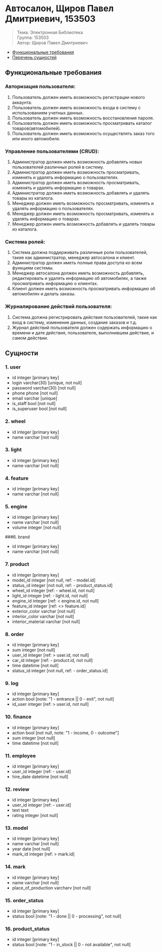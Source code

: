 # Автосалон, Щиров Павел Дмитриевич, 153503

>Тема: Электронная Библиотека  
>Группа: 153503  
>Автор: Щиров Павел Дмитриевич

- [Функциональные требования](#функциональные-требования)
- [Перечень сущностей](#сущности)

## Функциональные требования

### Авторизация пользователя:
1. Пользователь должен иметь возможность регистрации нового аккаунта.
2. Пользователь должен иметь возможность входа в систему с использованием учетных данных.
3. Пользователь должен иметь возможность восстановления пароля.
4. Пользователь должен иметь возможность просматривать  каталог товаров(автомобилей).
5. Пользователь должен иметь возможность осуществлять заказ того или иного автомобиля.
   
### Управление пользователями (CRUD):
1. Администратор должен иметь возможность добавлять новых пользователей различных ролей в систему.
2. Администратор должен иметь возможность просматривать, изменять и удалять информацию о пользователях.
3. Администратор должен иметь возможность просматривать, изменять и удалять информацию о товарах.
4. Администратор должен иметь возможность добавлять и удалять товары из каталога.
5. Менеджер должен иметь возможность просматривать, изменять и удалять информацию о пользователях.
6. Менеджер должен иметь возможность просматривать, изменять и удалять информацию о товарах.
7. Менеджер должен иметь возможность добавлять и удалять товары из каталога.

### Система ролей:
1. Система должна поддерживать различные роли пользователей, такие как администратор, менеджер автосалона и клиент.
2. Администратор должен иметь полные права доступа ко всем функциям системы.
3. Менеджер автосалона должен иметь возможность добавлять, редактировать и удалять информацию об автомобилях, а также просматривать информацию о клиентах.
4. Клиент должен иметь возможность просматривать информацию об автомобилях и делать заказы.

### Журналирование действий пользователя:
1. Система должна регистрировать действия пользователей, такие как вход в систему, изменение данных, создание заказов и т.д.
2. Журнал действий пользователя должен содержать информацию о времени и дате действия, пользователе, выполнившем действие, и самом действии.

## Сущности

### 1. user
  - id integer [primary key]
  - login varchar(30) [unique, not null]
  - password varchar(30) [not null]
  - phone phone [not null]
  - email varchar [unique]
  - is_staff bool [not null]
  - is_superuser bool [not null]

### 2. wheel 
  - id integer [primary key]
  - name varchar [not null]

### 3. light 
  - id integer [primary key]
  - name varchar [not null]

### 4. feature 
  - id integer [primary key]
  - name varchar [not null]

### 5. engine 
  - id integer [primary key]
  - name varchar [not null]
  - volume integer [not null]

###6. brand 
  - id integer [primary key]
  - name varchar [not null]

### 7. product 
  - id integer [primary key]
  - model_id integer [not null, ref: - model.id]
  - status_id integer [not null, ref: - product_status.id]
  - wheel_id integer [ref: - wheel.id, not null]
  - light_id integer [ref: - light.id, not null]
  - engine_id integer [ref: < engine.id, not null]
  - feature_id integer [ref: <> feature.id]
  - exterior_color varchar [not null]
  - interior_color varchar [not null]
  - interior_material varchar [not null]

### 8. order
  - id integer [primary key]
  - sum integer [not null]
  - user_id integer [ref: > user.id, not null]
  - car_id integer [ref: - product.id, not null]
  - time datetime [not null]
  - status_id integer [not null, ref: - order_status.id]

### 9. log
  - id integer [primary key]
  - action bool [note: "1 - entrance || 0 - exit", not null]
  - id_user integer [ref: > user.id, not null]

### 10. finance
  - id integer [primary key]
  - action bool [not null, note: "1 - income, 0 - outcome"]
  - sum integer [not null]
  - time datetime [not null]

### 11. employee
  - id integer [primary key]
  - user_id integer [ref: - user.id]
  - hire_date datetime [not null]

### 12. review
  - id integer [primary key]
  - user_id integer [ref: - user.id]
  - text text 
  - rating integer [not null]

### 13. model
  - id integer [primary key] 
  - name varchar [not null]
  - year date [not null]
  - mark_id integer [ref: > mark.id]

### 14. mark
  - id integer [primary key]
  - name varchar [not null]
  - place_of_production varcharv [not null]

### 15. order_status
   - id integer [primary key]
   - status bool [note: "1 - done || 0 - processing", not null]

### 16. product_status
  - id integer [primary key]
  - status bool [note: "1 - in_stock || 0 - not available", not null]
